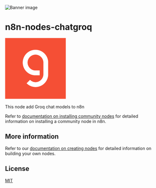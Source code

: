 ![Banner image](https://user-images.githubusercontent.com/10284570/173569848-c624317f-42b1-45a6-ab09-f0ea3c247648.png)

# n8n-nodes-chatgroq

![Model image](nodes/LMGroq/groq.png)

This node add Groq chat models to n8n

Refer to [documentation on installing community nodes](https://docs.n8n.io/integrations/community-nodes/installation/gui-install/) for detailed information on installing a community node in n8n.

## More information

Refer to our [documentation on creating nodes](https://docs.n8n.io/integrations/creating-nodes/) for detailed information on building your own nodes.

## License

[MIT](https://github.com/n8n-io/n8n-nodes-starter/blob/master/LICENSE.md)
